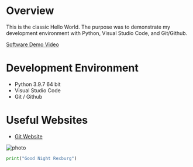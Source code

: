 # Overview

This is the classic Hello World. The purpose was to demonstrate my development environment with Python, Visual Studio Code, and Git/Github.



[Software Demo Video](https://youtu.be/5uz3hbcTZ9Y)



# Development Environment

* Python 3.9.7 64 bit
* Visual Studio Code
* Git / Github

# Useful Websites

* [Git Website](https://git-scm.com/downloads)



![photo]()
```py
print("Good Night Rexburg")
```